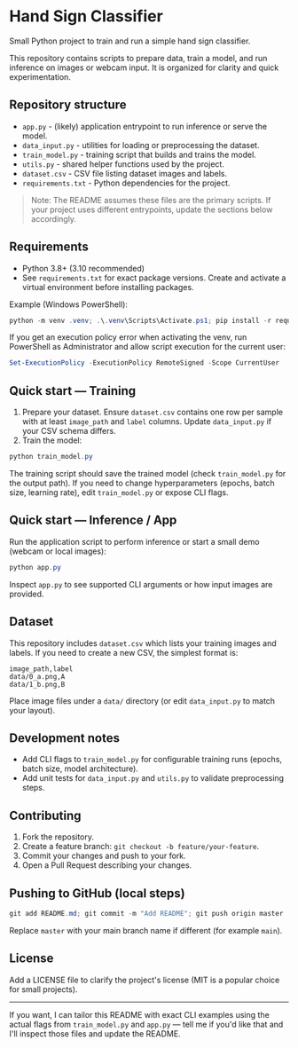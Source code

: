 # Hand Sign Classifier

Small Python project to train and run a simple hand sign classifier.

This repository contains scripts to prepare data, train a model, and run inference on images or webcam input. It is organized for clarity and quick experimentation.

## Repository structure

- `app.py` - (likely) application entrypoint to run inference or serve the model.
- `data_input.py` - utilities for loading or preprocessing the dataset.
- `train_model.py` - training script that builds and trains the model.
- `utils.py` - shared helper functions used by the project.
- `dataset.csv` - CSV file listing dataset images and labels.
- `requirements.txt` - Python dependencies for the project.

> Note: The README assumes these files are the primary scripts. If your project uses different entrypoints, update the sections below accordingly.

## Requirements

- Python 3.8+ (3.10 recommended)
- See `requirements.txt` for exact package versions. Create and activate a virtual environment before installing packages.

Example (Windows PowerShell):

```powershell
python -m venv .venv; .\.venv\Scripts\Activate.ps1; pip install -r requirements.txt
```

If you get an execution policy error when activating the venv, run PowerShell as Administrator and allow script execution for the current user:

```powershell
Set-ExecutionPolicy -ExecutionPolicy RemoteSigned -Scope CurrentUser
```

## Quick start — Training

1. Prepare your dataset. Ensure `dataset.csv` contains one row per sample with at least `image_path` and `label` columns. Update `data_input.py` if your CSV schema differs.
2. Train the model:

```powershell
python train_model.py
```

The training script should save the trained model (check `train_model.py` for the output path). If you need to change hyperparameters (epochs, batch size, learning rate), edit `train_model.py` or expose CLI flags.

## Quick start — Inference / App

Run the application script to perform inference or start a small demo (webcam or local images):

```powershell
python app.py
```

Inspect `app.py` to see supported CLI arguments or how input images are provided.

## Dataset

This repository includes `dataset.csv` which lists your training images and labels. If you need to create a new CSV, the simplest format is:

```
image_path,label
data/0_a.png,A
data/1_b.png,B
```

Place image files under a `data/` directory (or edit `data_input.py` to match your layout).

## Development notes

- Add CLI flags to `train_model.py` for configurable training runs (epochs, batch size, model architecture).
- Add unit tests for `data_input.py` and `utils.py` to validate preprocessing steps.

## Contributing

1. Fork the repository.
2. Create a feature branch: `git checkout -b feature/your-feature`.
3. Commit your changes and push to your fork.
4. Open a Pull Request describing your changes.

## Pushing to GitHub (local steps)

```powershell
git add README.md; git commit -m "Add README"; git push origin master
```

Replace `master` with your main branch name if different (for example `main`).

## License

Add a LICENSE file to clarify the project's license (MIT is a popular choice for small projects).

---

If you want, I can tailor this README with exact CLI examples using the actual flags from `train_model.py` and `app.py` — tell me if you'd like that and I'll inspect those files and update the README.
